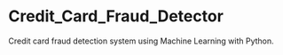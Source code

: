 # Credit_Card_Fraud_Detector
Credit card fraud detection system using Machine Learning with Python.
